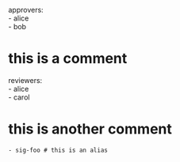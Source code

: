 approvers:  
    - alice  
    - bob     
# this is a comment
reviewers:  
    - alice  
    - carol   
# this is another comment  
    - sig-foo # this is an alias
